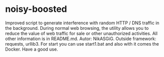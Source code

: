 # noisy-boosted
Improved script to generate interference with random HTTP / DNS traffic in the background. During normal web browsing, the utility allows you to reduce the value of web traffic for sale or other unauthorized activities. All other information is in README.md.
Autor: NikASGiG. 
Outside framework: requests, urllib3.
For start you can use start1.bat and also with it comes the Docker.
Have a good use.
